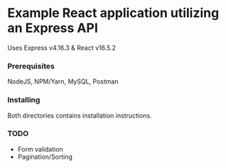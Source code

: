 # Example React application utilizing an Express API

Uses Express v4.16.3 & React v16.5.2

### Prerequisites

NodeJS, NPM/Yarn, MySQL, Postman

### Installing

Both directories contains installation instructions.

### TODO
- Form validation
- Pagination/Sorting